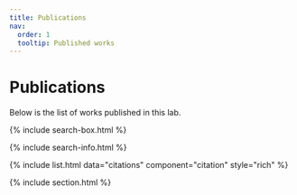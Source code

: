 ```yaml
---
title: Publications
nav:
  order: 1
  tooltip: Published works
---
```


# <i class="fas fa-microscope"></i>Publications

Below is the list of works published in this lab.

{% include search-box.html %}

{% include search-info.html %}

{% include list.html data="citations" component="citation" style="rich" %}

{% include section.html %}
